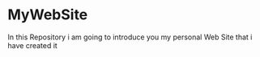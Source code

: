 # MyWebSite
In this Repository i am going to introduce you my personal Web Site that
i have created it
